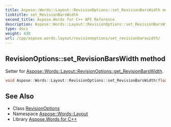 ```yaml
---
title: Aspose::Words::Layout::RevisionOptions::set_RevisionBarsWidth method
linktitle: set_RevisionBarsWidth
second_title: Aspose.Words for C++ API Reference
description: Aspose::Words::Layout::RevisionOptions::set_RevisionBarsWidth method. Setter for Aspose::Words::Layout::RevisionOptions::get_RevisionBarsWidth in C++.
type: docs
weight: 430
url: /cpp/aspose.words.layout/revisionoptions/set_revisionbarswidth/
---
```

## RevisionOptions::set_RevisionBarsWidth method


Setter for [Aspose::Words::Layout::RevisionOptions::get_RevisionBarsWidth](../get_revisionbarswidth/).

```cpp
void Aspose::Words::Layout::RevisionOptions::set_RevisionBarsWidth(float value)
```

## See Also

* Class [RevisionOptions](../)
* Namespace [Aspose::Words::Layout](../../)
* Library [Aspose.Words for C++](../../../)
